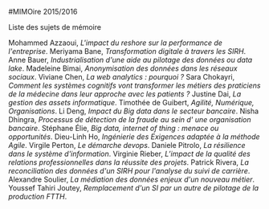 #MIMOire 2015/2016

Liste des sujets de mémoire

Mohammed Azzaoui, *L'impact du reshore sur la performance de l'entreprise*.
Meriyama Bane, *Transformation digitale à travers les SIRH*.
Anne Bauer, *Industrialisation d'une aide au pilotage des données ou data lake*.
Madeleine Bimai, *Anonymisation des données dans les réseaux sociaux*.
Viviane Chen, *La web analytics : pourquoi ?*
Sara Chokayri, *Comment les systèmes cognitifs vont transformer les métiers des praticiens de la médecine dans leur approche avec les patients ?*
Justine Dai, *La gestion des assets informatique*.
Timothée de Guibert, *Agilité, Numérique, Organisations*.
Li Deng, *Impact du Big data dans le secteur bancaire*.
Nisha Dhingra, *Processus de détection de la fraude au sein d' une organisation bancaire*.
Stéphane Élie, *Big data,  internet of thing  : menace ou opportunités*.
Dieu-Linh Ho, *Ingénierie des Exigences adaptée à la méthode Agile*.
Virgile Perton, *Le démarche devops*.
Daniele Pitrolo, *La résilience dans le système d'information*.
Virginie Rieber, *L’impact de la qualité des relations professionnelles dans la réussite des projets*.
Patrick Rivera, *La reconciliation des données d'un SIRH pour l'analyse du suivi de carrière*.
Alexandre Soulier, *La médiation des données enjeux d'un nouveau métier*.
Youssef Tahiri Joutey, *Remplacement d'un SI par un autre de pilotage de la production FTTH*.
